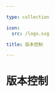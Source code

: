 ```yaml
---

type: collection

icon:
  src: /logo.svg

title: 版本控制

---
```


# 版本控制

<ShowBreadcrumb />

<ShowResources />
